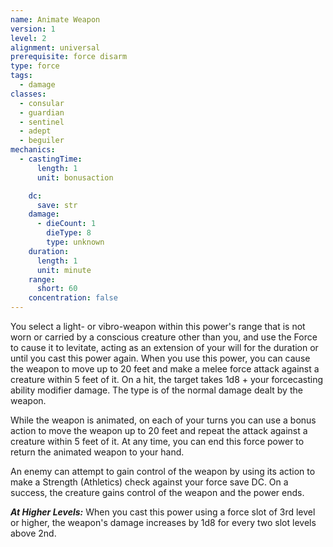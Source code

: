 ```yaml
---
name: Animate Weapon
version: 1
level: 2
alignment: universal
prerequisite: force disarm
type: force
tags:
  - damage
classes:
  - consular
  - guardian
  - sentinel
  - adept
  - beguiler
mechanics:
  - castingTime:
      length: 1
      unit: bonusaction

    dc:
      save: str
    damage:
      - dieCount: 1
        dieType: 8
        type: unknown
    duration:
      length: 1
      unit: minute
    range:
      short: 60
    concentration: false
---
```

You select a light- or vibro-weapon within this power's range that is not worn or carried by a conscious creature other than you, and use the Force to cause it to levitate, acting as an extension of your will for the duration or until you cast this power again. When you use this power, you can cause the weapon to move up to 20 feet and make a melee force attack against a creature within 5 feet of it. On a hit, the target takes 1d8 + your forcecasting ability modifier damage. The type is of the normal damage dealt by the weapon.

While the weapon is animated, on each of your turns you can use a bonus action to move the weapon up to 20 feet and repeat the attack against a creature within 5 feet of it. At any time, you can end this force power to return the animated weapon to your hand.

An enemy can attempt to gain control of the weapon by using its action to make a Strength (Athletics) check against your force save DC. On a success, the creature gains control of the weapon and the power ends.

***__At Higher Levels__:*** When you cast this power using a force slot of 3rd level or higher, the weapon's damage increases by 1d8 for every two slot levels above 2nd.
    